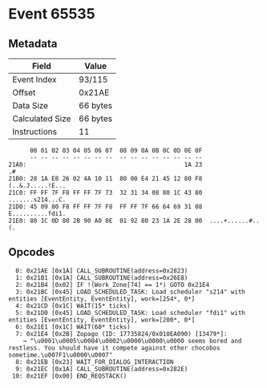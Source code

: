# Event 65535

## Metadata

| Field           | Value    |
|-----------------|----------|
| Event Index     | 93/115   |
| Offset          | 0x21AE   |
| Data Size       | 66 bytes |
| Calculated Size | 66 bytes |
| Instructions    | 11       |

```
      00 01 02 03 04 05 06 07  08 09 0A 0B 0C 0D 0E 0F
      -- -- -- -- -- -- -- --  -- -- -- -- -- -- -- --
21A0:                                            1A 23                .#
21B0: 28 1A E8 26 02 4A 10 11  80 00 E4 21 45 12 80 F8  (..&.J.....!E...
21C0: FF FF 7F F8 FF FF 7F 73  32 31 34 08 80 1C 43 80  .......s214...C.
21D0: 45 09 80 F8 FF FF 7F F8  FF FF 7F 66 64 69 31 08  E..........fdi1.
21E0: 80 1C 0D 80 2B 90 A0 0E  01 92 80 23 1A 2E 28 00  ....+......#..(.
```

## Opcodes

```
  0: 0x21AE [0x1A] CALL_SUBROUTINE(address=0x2823)
  1: 0x21B1 [0x1A] CALL_SUBROUTINE(address=0x26E8)
  2: 0x21B4 [0x02] IF !(Work_Zone[74] == 1*) GOTO 0x21E4
  3: 0x21BC [0x45] LOAD_SCHEDULED_TASK: Load scheduler "s214" with entities [EventEntity, EventEntity], work=[254*, 0*]
  4: 0x21CD [0x1C] WAIT(15* ticks)
  5: 0x21D0 [0x45] LOAD_SCHEDULED_TASK: Load scheduler "fdi1" with entities [EventEntity, EventEntity], work=[200*, 0*]
  6: 0x21E1 [0x1C] WAIT(60* ticks)
  7: 0x21E4 [0x2B] Zopago (ID: 17735824/0x010EA090) [13479*]:
    → "\u0001\u0005\u0004\u0002\u0000\u0000\u0000 seems bored and restless. You should have it compete against other chocobos sometime.\u007F1\u0000\u0007"
  8: 0x21EB [0x23] WAIT_FOR_DIALOG_INTERACTION
  9: 0x21EC [0x1A] CALL_SUBROUTINE(address=0x282E)
 10: 0x21EF [0x00] END_REQSTACK()
```
